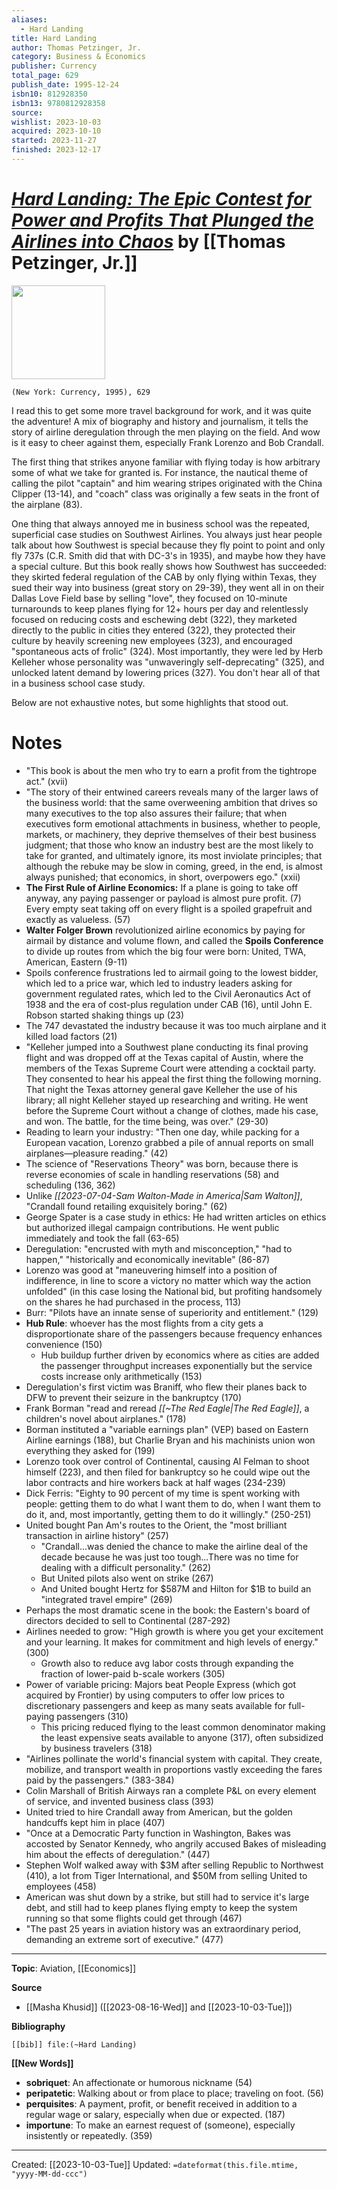 ```yaml
---
aliases:
  - Hard Landing
title: Hard Landing
author: Thomas Petzinger, Jr.
category: Business & Economics
publisher: Currency
total_page: 629
publish_date: 1995-12-24
isbn10: 812928350
isbn13: 9780812928358
source: 
wishlist: 2023-10-03
acquired: 2023-10-10
started: 2023-11-27
finished: 2023-12-17
---
```

# *[Hard Landing: The Epic Contest for Power and Profits That Plunged the Airlines into Chaos](https://www.penguinrandomhouse.com/books/130282/hard-landing-by-thomas-petzinger-jr/)* by [[Thomas Petzinger, Jr.]]

<img src="http://books.google.com/books/content?id=YVORjxZv3VEC&printsec=frontcover&img=1&zoom=1&edge=curl&source=gbs_api" width=150>

`(New York: Currency, 1995), 629`

I read this to get some more travel background for work, and it was quite the adventure! A mix of biography and history and journalism, it tells the story of airline deregulation through the men playing on the field. And wow is it easy to cheer against them, especially Frank Lorenzo and Bob Crandall. 

The first thing that strikes anyone familiar with flying today is how arbitrary some of what we take for granted is. For instance, the nautical theme of calling the pilot "captain" and him wearing stripes originated with the China Clipper (13-14), and "coach" class was originally a few seats in the front of the airplane (83).

One thing that always annoyed me in business school was the repeated, superficial case studies on Southwest Airlines. You always just hear people talk about how Southwest is special because they fly point to point and only fly 737s (C.R. Smith did that with DC-3's in 1935), and maybe how they have a special culture. But this book really shows how Southwest has succeeded: they skirted federal regulation of the CAB by only flying within Texas, they sued their way into business (great story on 29-39), they went all in on their Dallas Love Field base by selling "love", they focused on 10-minute turnarounds to keep planes flying for 12+ hours per day and relentlessly focused on reducing costs and eschewing debt (322), they marketed directly to the public in cities they entered (322), they protected their culture by heavily screening new employees (323), and encouraged "spontaneous acts of frolic" (324). Most importantly, they were led by Herb Kelleher whose personality was "unwaveringly self-deprecating" (325), and unlocked latent demand by lowering prices (327). You don't hear all of that in a business school case study.

Below are not exhaustive notes, but some highlights that stood out.

# Notes

- "This book is about the men who try to earn a profit from the tightrope act." (xvii)
- "The story of their entwined careers reveals many of the larger laws of the business world: that the same overweening ambition that drives so many executives to the top also assures their failure; that when executives form emotional attachments in business, whether to people, markets, or machinery, they deprive themselves of their best business judgment; that those who know an industry best are the most likely to take for granted, and ultimately ignore, its most inviolate principles; that although the rebuke may be slow in coming, greed, in the end, is almost always punished; that economics, in short, overpowers ego." (xxii)
- **The First Rule of Airline Economics:** If a plane is going to take off anyway, any paying passenger or payload is almost pure profit. (7) Every empty seat taking off on every flight is a spoiled grapefruit and exactly as valueless. (57)
- **Walter Folger Brown** revolutionized airline economics by paying for airmail by distance and volume flown, and called the **Spoils Conference** to divide up routes from which the big four were born: United, TWA, American, Eastern (9-11)
- Spoils conference frustrations led to airmail going to the lowest bidder, which led to a price war, which led to industry leaders asking for government regulated rates, which led to the Civil Aeronautics Act of 1938 and the era of cost-plus regulation under CAB (16), until John E. Robson started shaking things up (23)
- The 747 devastated the industry because it was too much airplane and it killed load factors (21)
- "Kelleher jumped into a Southwest plane conducting its final proving flight and was dropped off at the Texas capital of Austin, where the members of the Texas Supreme Court were attending a cocktail party. They consented to hear his appeal the first thing the following morning. That night the Texas attorney general gave Kelleher the use of his library; all night Kelleher stayed up researching and writing. He went before the Supreme Court without a change of clothes, made his case, and won. The battle, for the time being, was over." (29-30)
- Reading to learn your industry: "Then one day, while packing for a European vacation, Lorenzo grabbed a pile of annual reports on small airplanes—pleasure reading." (42)
- The science of "Reservations Theory"  was born, because there is reverse economies of scale in handling reservations (58) and scheduling (136, 362) 
- Unlike *[[2023-07-04-Sam Walton-Made in America|Sam Walton]]*, "Crandall found retailing exquisitely boring." (62)
- George Spater is a case study in ethics: He had written articles on ethics but authorized illegal campaign contributions. He went public immediately and took the fall (63-65)
- Deregulation: "encrusted with myth and misconception," "had to happen," "historically and economically inevitable" (86-87)
- Lorenzo was good at "maneuvering himself into a position of indifference, in line to score a victory no matter which way the action unfolded" (in this case losing the National bid, but profiting handsomely on the shares he had purchased in the process, 113)
- Burr: "Pilots have an innate sense of superiority and entitlement." (129)
- **Hub Rule**: whoever has the most flights from a city gets a disproportionate share of the passengers because frequency enhances convenience (150)
	- Hub buildup further driven by economics where as cities are added the passenger throughput increases exponentially but the service costs increase only arithmetically (153)
- Deregulation's first victim was Braniff, who flew their planes back to DFW to prevent their seizure in the bankruptcy (170)
- Frank Borman "read and reread *[[~The Red Eagle|The Red Eagle]]*, a children's novel about airplanes." (178)
- Borman instituted a "variable earnings plan" (VEP) based on Eastern Airline earnings (188), but Charlie Bryan and his machinists union won everything they asked for (199)
- Lorenzo took over control of Continental, causing Al Felman to shoot himself (223), and then filed for bankruptcy so he could wipe out the labor contracts and hire workers back at half wages (234-239)
- Dick Ferris: "Eighty to 90 percent of my time is spent working with people: getting them to do what I want them to do, when I want them to do it, and, most importantly, getting them to do it willingly." (250-251)
- United bought Pan Am's routes to the Orient, the "most brilliant transaction in airline history" (257)
	- "Crandall...was denied the chance to make the airline deal of the decade because he was just too tough...There was no time for dealing with a difficult personality." (262)
	- But United pilots also went on strike (267)
	- And United bought Hertz for $587M and Hilton for $1B to build an "integrated travel empire" (269)
- Perhaps the most dramatic scene in the book: the Eastern's board of directors decided to sell to Continental (287-292)
- Airlines needed to grow: "High growth is where you get your excitement and your learning. It makes for commitment and high levels of energy." (300)
	- Growth also to reduce avg labor costs through expanding the fraction of lower-paid b-scale workers (305)
- Power of variable pricing: Majors beat People Express (which got acquired by Frontier) by using computers to offer low prices to discretionary passengers and keep as many seats available for full-paying passengers (310)
	- This pricing reduced flying to the least common denominator making the least expensive seats available to anyone (317), often subsidized by business travelers (318)
- "Airlines pollinate the world's financial system with capital. They create, mobilize, and transport wealth in proportions vastly exceeding the fares paid by the passengers." (383-384)
- Colin Marshall of British Airways ran a complete P&L on every element of service, and invented business class (393)
- United tried to hire Crandall away from American, but the golden handcuffs kept him in place (407)
- "Once at a Democratic Party function in Washington, Bakes was accosted by Senator Kennedy, who angrily accused Bakes of misleading him about the effects of deregulation." (447)
- Stephen Wolf walked away with $3M after selling Republic to Northwest (410), a lot from Tiger International, and $50M from selling United to employees (458)
- American was shut down by a strike, but still had to service it's large debt, and still had to keep planes flying empty to keep the system running so that some flights could get through (467)
- "The past 25 years in aviation history was an extraordinary period, demanding an extreme sort of executive." (477)

--- 
**Topic**: Aviation, [[Economics]]

**Source**
- [[Masha Khusid]] ([[2023-08-16-Wed]] and [[2023-10-03-Tue]])

**Bibliography**

```query
[[bib]] file:(~Hard Landing)
```
 

**[[New Words]]**

- **sobriquet**: An affectionate or humorous nickname (54)
- **peripatetic**: Walking about or from place to place; traveling on foot. (56)
- **perquisites**: A payment, profit, or benefit received in addition to a regular wage or salary, especially when due or expected. (187)
- **importune**: To make an earnest request of (someone), especially insistently or repeatedly. (359)

---
Created: [[2023-10-03-Tue]]
Updated: `=dateformat(this.file.mtime, "yyyy-MM-dd-ccc")`